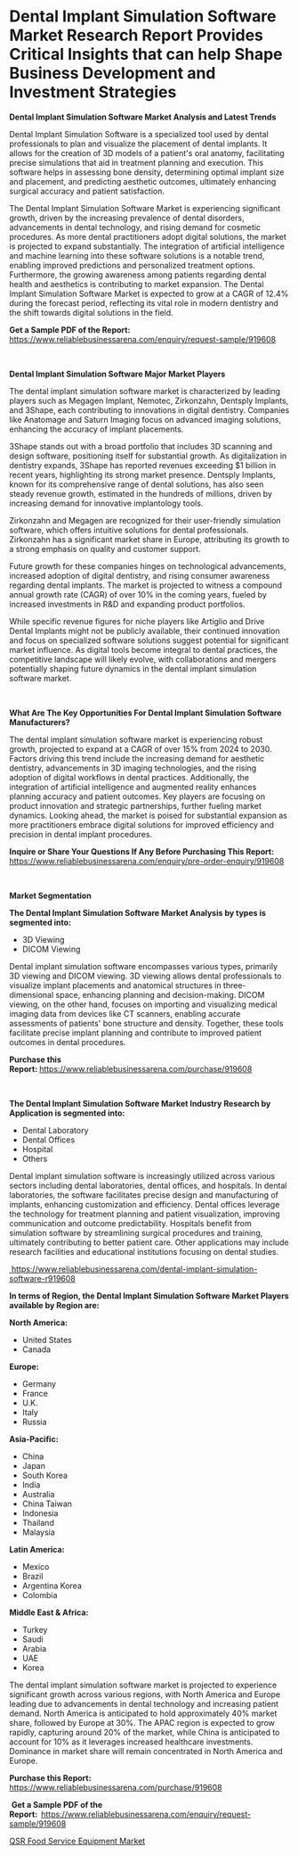 <p><h1>Dental Implant Simulation Software Market Research Report Provides Critical Insights that can help Shape Business Development and Investment Strategies</h1></p><p><strong>Dental Implant Simulation Software Market Analysis and Latest Trends</strong></p>
<p><p>Dental Implant Simulation Software is a specialized tool used by dental professionals to plan and visualize the placement of dental implants. It allows for the creation of 3D models of a patient's oral anatomy, facilitating precise simulations that aid in treatment planning and execution. This software helps in assessing bone density, determining optimal implant size and placement, and predicting aesthetic outcomes, ultimately enhancing surgical accuracy and patient satisfaction.</p><p>The Dental Implant Simulation Software Market is experiencing significant growth, driven by the increasing prevalence of dental disorders, advancements in dental technology, and rising demand for cosmetic procedures. As more dental practitioners adopt digital solutions, the market is projected to expand substantially. The integration of artificial intelligence and machine learning into these software solutions is a notable trend, enabling improved predictions and personalized treatment options. Furthermore, the growing awareness among patients regarding dental health and aesthetics is contributing to market expansion. The Dental Implant Simulation Software Market is expected to grow at a CAGR of 12.4% during the forecast period, reflecting its vital role in modern dentistry and the shift towards digital solutions in the field.</p></p>
<p><strong>Get a Sample PDF of the Report:&nbsp;</strong> <a href="https://www.reliablebusinessarena.com/enquiry/request-sample/919608?utm_campaign=3189&utm_medium=2&utm_source=Github&utm_content=ia&utm_term=07032025&utm_id=dental-implant-simulation-software">https://www.reliablebusinessarena.com/enquiry/request-sample/919608</a></p>
<p>&nbsp;</p>
<p><strong>Dental Implant Simulation Software Major Market Players</strong></p>
<p><p>The dental implant simulation software market is characterized by leading players such as Megagen Implant, Nemotec, Zirkonzahn, Dentsply Implants, and 3Shape, each contributing to innovations in digital dentistry. Companies like Anatomage and Saturn Imaging focus on advanced imaging solutions, enhancing the accuracy of implant placements.</p><p>3Shape stands out with a broad portfolio that includes 3D scanning and design software, positioning itself for substantial growth. As digitalization in dentistry expands, 3Shape has reported revenues exceeding $1 billion in recent years, highlighting its strong market presence. Dentsply Implants, known for its comprehensive range of dental solutions, has also seen steady revenue growth, estimated in the hundreds of millions, driven by increasing demand for innovative implantology tools.</p><p>Zirkonzahn and Megagen are recognized for their user-friendly simulation software, which offers intuitive solutions for dental professionals. Zirkonzahn has a significant market share in Europe, attributing its growth to a strong emphasis on quality and customer support.</p><p>Future growth for these companies hinges on technological advancements, increased adoption of digital dentistry, and rising consumer awareness regarding dental implants. The market is projected to witness a compound annual growth rate (CAGR) of over 10% in the coming years, fueled by increased investments in R&D and expanding product portfolios.</p><p>While specific revenue figures for niche players like Artiglio and Drive Dental Implants might not be publicly available, their continued innovation and focus on specialized software solutions suggest potential for significant market influence. As digital tools become integral to dental practices, the competitive landscape will likely evolve, with collaborations and mergers potentially shaping future dynamics in the dental implant simulation software market.</p></p>
<p>&nbsp;</p>
<p><strong>What Are The Key Opportunities For Dental Implant Simulation Software Manufacturers?</strong></p>
<p><p>The dental implant simulation software market is experiencing robust growth, projected to expand at a CAGR of over 15% from 2024 to 2030. Factors driving this trend include the increasing demand for aesthetic dentistry, advancements in 3D imaging technologies, and the rising adoption of digital workflows in dental practices. Additionally, the integration of artificial intelligence and augmented reality enhances planning accuracy and patient outcomes. Key players are focusing on product innovation and strategic partnerships, further fueling market dynamics. Looking ahead, the market is poised for substantial expansion as more practitioners embrace digital solutions for improved efficiency and precision in dental implant procedures.</p></p>
<p><strong>Inquire or Share Your Questions If Any Before Purchasing This Report:</strong> <a href="https://www.reliablebusinessarena.com/enquiry/pre-order-enquiry/919608?utm_campaign=3189&utm_medium=2&utm_source=Github&utm_content=ia&utm_term=07032025&utm_id=dental-implant-simulation-software">https://www.reliablebusinessarena.com/enquiry/pre-order-enquiry/919608</a></p>
<p>&nbsp;</p>
<p><strong>Market Segmentation</strong></p>
<p><strong>The Dental Implant Simulation Software Market Analysis by types is segmented into:</strong></p>
<p><ul><li>3D Viewing</li><li>DICOM Viewing</li></ul></p>
<p><p>Dental implant simulation software encompasses various types, primarily 3D viewing and DICOM viewing. 3D viewing allows dental professionals to visualize implant placements and anatomical structures in three-dimensional space, enhancing planning and decision-making. DICOM viewing, on the other hand, focuses on importing and visualizing medical imaging data from devices like CT scanners, enabling accurate assessments of patients' bone structure and density. Together, these tools facilitate precise implant planning and contribute to improved patient outcomes in dental procedures.</p></p>
<p><strong>Purchase this Report:&nbsp;</strong><a href="https://www.reliablebusinessarena.com/purchase/919608?utm_campaign=3189&utm_medium=2&utm_source=Github&utm_content=ia&utm_term=07032025&utm_id=dental-implant-simulation-software">https://www.reliablebusinessarena.com/purchase/919608</a></p>
<p>&nbsp;</p>
<p><strong>The Dental Implant Simulation Software Market Industry Research by Application is segmented into:</strong></p>
<p><ul><li>Dental Laboratory</li><li>Dental Offices</li><li>Hospital</li><li>Others</li></ul></p>
<p><p>Dental implant simulation software is increasingly utilized across various sectors including dental laboratories, dental offices, and hospitals. In dental laboratories, the software facilitates precise design and manufacturing of implants, enhancing customization and efficiency. Dental offices leverage the technology for treatment planning and patient visualization, improving communication and outcome predictability. Hospitals benefit from simulation software by streamlining surgical procedures and training, ultimately contributing to better patient care. Other applications may include research facilities and educational institutions focusing on dental studies.</p></p>
<p><a href="https://www.reliablebusinessarena.com/dental-implant-simulation-software-r919608?utm_campaign=3189&utm_medium=2&utm_source=Github&utm_content=ia&utm_term=07032025&utm_id=dental-implant-simulation-software">&nbsp;https://www.reliablebusinessarena.com/dental-implant-simulation-software-r919608</a></p>
<p><strong>In terms of Region, the Dental Implant Simulation Software Market Players available by Region are:</strong></p>
<p>
    <p> <strong> North America: </strong>
        <ul>
            <li>United States</li>
            <li>Canada</li>
        </ul>
        </p> 
    <p> <strong> Europe: </strong>
        <ul>
            <li>Germany</li>
            <li>France</li>
            <li>U.K.</li>
            <li>Italy</li>
            <li>Russia</li>
        </ul>
        </p> 
    <p> <strong> Asia-Pacific: </strong>
        <ul>
            <li>China</li>
            <li>Japan</li>
            <li>South Korea</li>
            <li>India</li>
            <li>Australia</li>
            <li>China Taiwan</li>
            <li>Indonesia</li>
            <li>Thailand</li>
            <li>Malaysia</li>
        </ul>
        </p> 
    <p> <strong> Latin America: </strong>
        <ul>
            <li>Mexico</li>
            <li>Brazil</li>
            <li>Argentina Korea</li>
            <li>Colombia</li>
        </ul>
        </p> 
    <p> <strong> Middle East & Africa: </strong>
        <ul>
            <li>Turkey</li>
            <li>Saudi</li>
            <li>Arabia</li>
            <li>UAE</li>
            <li>Korea</li>
        </ul>
    </p>
    </p>
<p><p>The dental implant simulation software market is projected to experience significant growth across various regions, with North America and Europe leading due to advancements in dental technology and increasing patient demand. North America is anticipated to hold approximately 40% market share, followed by Europe at 30%. The APAC region is expected to grow rapidly, capturing around 20% of the market, while China is anticipated to account for 10% as it leverages increased healthcare investments. Dominance in market share will remain concentrated in North America and Europe.</p></p>
<p><strong>Purchase this Report: </strong><a href="https://www.reliablebusinessarena.com/purchase/919608?utm_campaign=3189&utm_medium=2&utm_source=Github&utm_content=ia&utm_term=07032025&utm_id=dental-implant-simulation-software">https://www.reliablebusinessarena.com/purchase/919608</a></p>
<p>&nbsp;<strong>Get a Sample PDF of the Report:&nbsp;&nbsp;</strong><a href="https://www.reliablebusinessarena.com/enquiry/request-sample/919608?utm_campaign=3189&utm_medium=2&utm_source=Github&utm_content=ia&utm_term=07032025&utm_id=dental-implant-simulation-software">https://www.reliablebusinessarena.com/enquiry/request-sample/919608</a></p>
<p><strong></strong></p>
<p><p><a href="https://github.com/deyniphytic/Market-Research-Report-List-1/blob/main/qsr-food-service-equipment-market.md?utm_campaign=3189&utm_medium=2&utm_source=Github&utm_content=ia&utm_term=07032025&utm_id=dental-implant-simulation-software">QSR Food Service Equipment Market</a></p></p>